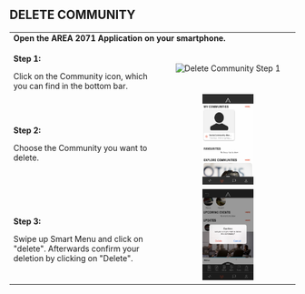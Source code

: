 ## DELETE COMMUNITY <br>

<table>
  <thead>
  </thead>
  <tbody>
    <tr>
      <tr><td colspan="3"><b>Open the AREA 2071 Application on your smartphone.</b></td>
    </tr>
    <tr>
    <td style="text-align: left"><p><b>Step 1:</b></p>Click on the Community icon, which you can find in the bottom bar.</td>
    <td style="text-align: center"><img src="deletecommunity01.PMG" { width=40% } alt="Delete Community Step 1"></td>
    </tr>
    <tr>
    <td style="text-align: left"><p><b>Step 2:</b></p>Choose the Community you want to delete.</td>
    <td style="text-align: center"><img src="deletecommunity02.PNG"{ width=40% } alt="Delete Community Step 2"></td>
    </tr>
    <tr>
    <td style="text-align: left"><p><b>Step 3:</b></p>Swipe up Smart Menu and click on "delete". Afterwards confirm your deletion by clicking on "Delete".</td>
    <td style="text-align: center"><img src="deletecommunity03.PNG" { width=40% } alt="Delete Community Step 3"></td>
    </tr>
    </tbody>
</table>
